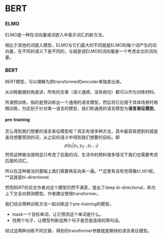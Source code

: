 # BERT

### ELMO

ELMO是一种在词向量或词嵌入中表示词汇的新方法。

相比于其他的词嵌入模型，ELMO与它们最大的不同就是ELMO的每个词产生的词向量，在不同的语义下是不同的，与就是说ELMO的词向量是一个考虑全文的词向量。

### BERT

BERT模型，可以理解为把transformer的encoder单独拿出来。

从训练数据的角度讲，所有的文章（语义通顺，没有病句）都可以作为训练材料。

所谓预训练，指的是预训练出一个通用的语言模型，然后将它应用于具体场景时再精训练，为区别于针对某一语言的模型，我们称通用的语言模型为**语言表征模型**。

#### pre-training

怎么得到我们想要的语言表征模型呢？其实有很多种方法，其中最容易想到的就是盖住想要预测的词，从之前的语义中得到我们想要的目标。即
$$
p(y_t|y_1, y_2...y_{t-1})
$$
然而这种做法很明显只考虑了前面的词，生活中的预料很多情况下我们也需要考虑后面的词汇。

所以在这种做法的基础上我们需要再反向来一遍。**<font face="宋体">这里有没有觉得像ELMO呢</font>。**这就是bi-directional.

然而BERT的论文作者对这个模型仍然不满意，提出了deep bi-directional，称为上下文全向预测模型。作者建议使用transformer。

我们综合两种训练方法一起训练这个pre-training的模型。

- mask一个目标单词，让它预测这个单词是什么。
- 找两个句子，让模型判断这两个句子是否是连续的两句话。

经过这两种训练不同交替，得到的transformer参数就是期待的语言表征模型。

